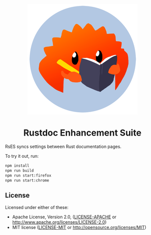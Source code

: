 <div align=center><img width=360 height=360 src=extension/icons/rustdocs.png><h1>Rustdoc Enhancement Suite</h1></div>

RsES syncs settings between Rust documentation pages.

To try it out, run:

    npm install
    npm run build
    npm run start:firefox
    npm run start:chrome

License
------

Licensed under either of these:

 * Apache License, Version 2.0, ([LICENSE-APACHE](LICENSE-APACHE) or
   http://www.apache.org/licenses/LICENSE-2.0)
 * MIT license ([LICENSE-MIT](LICENSE-MIT) or
   http://opensource.org/licenses/MIT)
